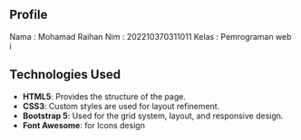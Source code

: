 ## Profile
Nama : Mohamad Raihan
Nim : 202210370311011
Kelas : Pemrograman web i


## Technologies Used

- **HTML5**: Provides the structure of the page.
- **CSS3**: Custom styles are used for layout refinement.
- **Bootstrap 5**: Used for the grid system, layout, and responsive design.
- **Font Awesome**: for Icons design
